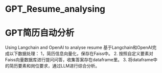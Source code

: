 # GPT_Resume_analysing
# GPT简历自动分析
Using Langchain and OpenAI to analyse resume
基于Langchain和OpenAI完成以下数据处理：
1，简历信息向量化，保存在Faiss中。
2. 按照自定义要素对Faiss向量数据库进行提问问答，收集答案存在dataframe里。
3. 将dataframe中的简历要素和岗位要求，通过LLM进行综合分析。
